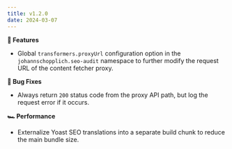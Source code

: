 ```yaml
---
title: v1.2.0
date: 2024-03-07
---
```


**🚀 Features**

- Global `transformers.proxyUrl` configuration option in the `johannschopplich.seo-audit` namespace to further modify the request URL of the content fetcher proxy.

**🐞 Bug Fixes**

- Always return `200` status code from the proxy API path, but log the request error if it occurs.

**🏎 Performance**

- Externalize Yoast SEO translations into a separate build chunk to reduce the main bundle size.
